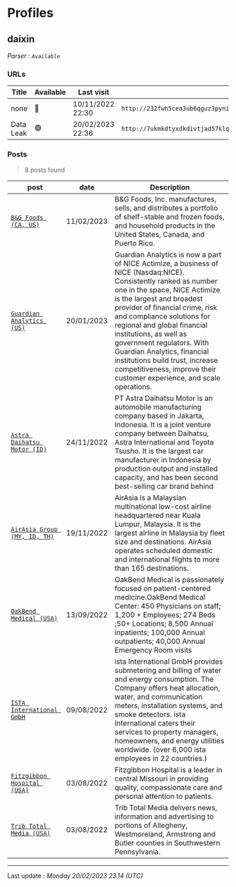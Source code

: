 # Profiles

## **daixin**


_Parser : `Available`_

### URLs
| Title | Available | Last visit | fqdn | Screenshot 
|---|---|---|---|---|
| none | 🔴 | 10/11/2022 22:30 | `http://232fwh5cea3ub6qguz3pynijxfzl2uj3c73nbrayipf3gq25vtq2r4qd.onion` | ❌ | 
| Data Leak | 🟢 | 20/02/2023 22:36 | `http://7ukmkdtyxdkdivtjad57klqnd3kdsmq6tp45rrsxqnu76zzv3jvitlqd.onion` | <a href="https://www.ransomware.live/screenshots/7ukmkdtyxdkdivtjad57klqnd3kdsmq6tp45rrsxqnu76zzv3jvitlqd-onion.png" target=_blank>📸</a> | 

### Posts

> 8 posts found

| post | date | Description
|---|---|---|
| [`B&G Foods (CA, US)`](https://bgfoods.com/) | 11/02/2023 | B&G Foods, Inc. manufactures, sells, and distributes a portfolio of shelf-stable and frozen foods, and household products in the United States, Canada, and Puerto Rico. |
| [`Guardian Analytics (US)`](https://guardiananalytics.com) | 20/01/2023 | Guardian Analytics is now a part of NICE Actimize, a business of NICE (Nasdaq:NICE). Consistently ranked as number one in the space, NICE Actimize is the largest and broadest provider of financial crime, risk and compliance solutions for regional and global financial institutions, as well as government regulators. With Guardian Analytics, financial institutions build trust, increase competitiveness, improve their customer experience, and scale operations. |
| [`Astra Daihatsu Motor (ID)`](https://google.com/search?q=Astra+Daihatsu+Motor+%28ID%29) | 24/11/2022 | PT Astra Daihatsu Motor is an automobile manufacturing company based in Jakarta, Indonesia. It is a joint venture company between Daihatsu, Astra International and Toyota Tsusho. It is the largest car manufacturer in Indonesia by production output and installed capacity, and has been second best-selling car brand behind |
| [`AirAsia Group (MY, ID, TH)`](https://google.com/search?q=AirAsia+Group+%28MY%2C+ID%2C+TH%29) | 19/11/2022 | AirAsia is a Malaysian multinational low-cost airline headquartered near Kuala Lumpur, Malaysia. It is the largest airline in Malaysia by fleet size and destinations. AirAsia operates scheduled domestic and international flights to more than 165 destinations. |
| [`OakBend Medical (USA)`](https://google.com/search?q=OakBend+Medical+%28USA%29) | 13/09/2022 | OakBend Medical is passionately focused on patient-centered medicine.OakBend Medical Center:  450 Physicians on staff; 1,200 + Employees; 274 Beds ;50+ Locations; 8,500 Annual inpatients; 100,000 Annual outpatients; 40,000 Annual Emergency Room visits |
| [`ISTA International GmbH`](https://google.com/search?q=ISTA+International+GmbH) | 09/08/2022 | ista International GmbH provides submetering and billing of water and energy consumption. The Company offers heat allocation, water, and communication meters, installation systems, and smoke detectors. ista International caters their services to property managers, homeowners, and energy utilities worldwide. (over 6,000 ista employees in 22 countries.) |
| [`Fitzgibbon Hospital (USA)`](https://google.com/search?q=Fitzgibbon+Hospital+%28USA%29) | 03/08/2022 | Fitzgibbon Hospital is a leader in central Missouri in providing quality, compassionate care and personal attention to patients. |
| [`Trib Total Media (USA)`](https://google.com/search?q=Trib+Total+Media+%28USA%29) | 03/08/2022 | Trib Total Media delivers news, information and advertising to portions of Allegheny, Westmoreland, Armstrong and Butler counties in Southwestern Pennsylvania. |

 --- 


Last update : _Monday 20/02/2023 23.14 (UTC)_
